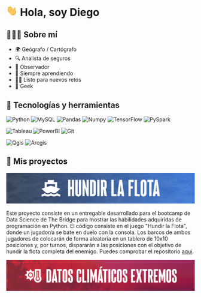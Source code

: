 # <img  src="https://raw.githubusercontent.com/ABSphreak/ABSphreak/master/gifs/Hi.gif" width="30px"> Hola, soy Diego

## 🧔🏻‍♂️ Sobre mí

- 🌍 Geógrafo / Cartógrafo
- 🔍 Analista de seguros
- 👀 Observador
- 📝 Siempre aprendiendo
- 💪🏼 Listo para nuevos retos
- 👾 Geek

## 🔧 Tecnologías y herramientas

![Python](https://img.shields.io/badge/python-3670A0?style=for-the-badge&logo=python&logoColor=ffdd54)
![MySQL](https://img.shields.io/badge/mysql-4479A1?style=for-the-badge&logo=mysql&logoColor=fff)
![Pandas](https://img.shields.io/badge/pandas-150458?style=for-the-badge&logo=pandas&logoColor=fff)
![Numpy](https://img.shields.io/badge/numpy-013243?style=for-the-badge&logo=numpy&logoColor=fff)
![TensorFlow](https://img.shields.io/badge/tensorflow-FF6F00?style=for-the-badge&logo=tensorflow&logoColor=fff)
![PySpark](https://img.shields.io/badge/PySpark-E25A1C?style=for-the-badge&logo=apachespark&logoColor=fff)

![Tableau](https://img.shields.io/badge/tableau-E97627?style=for-the-badge&logo=tableau&logoColor=fff)
![PowerBI](https://img.shields.io/badge/powerbi-F2C811?style=for-the-badge&logo=powerbi&logoColor=000)
![Git](https://img.shields.io/badge/git-%23F05033.svg?style=for-the-badge&logo=git&logoColor=fff)

![Qgis](https://img.shields.io/badge/qgis-589632?style=for-the-badge&logo=qgis&logoColor=fff)
![Arcgis](https://img.shields.io/badge/arcgis-2C7AC3?style=for-the-badge&logo=arcgis&logoColor=fff)


## 💼 Mis proyectos

![Hundir la flota](./Imagenes/hundir.jpg)

Este proyecto consiste en un entregable desarrollado para el bootcamp de Data Science de The Bridge para mostrar las habilidades adquiridas de programación en Python. El código consiste en el juego "Hundir la Flota", donde un jugador/a se bate en duelo con la consola. Los barcos de ambos jugadores de colocarán de forma aleatoria en un tablero de 10x10 posiciones y, por turnos, dispararán a las posiciones con el objetivo de hundir la flota completa del enemigo. Puedes comprobar el repositorio [aqui](https://github.com/dmtor/Hundir-la-Flota). 


![Cambios climáticos extremos](./Imagenes/datos-climaticos.jpg)

